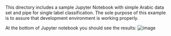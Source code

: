 This directory includes a sample Jupyter Notebook with simple Arabic data set and pipe for single label classification. 
The sole purpose of this example is to assure that development environment is working properly. 


At the bottom of Jupyter notebook you should see the results:
![image](https://user-images.githubusercontent.com/5329257/46580291-c2c61a00-ca2a-11e8-8a28-8c31a23ae948.png)
